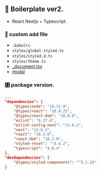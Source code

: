 ## 🧰 Boilerplate ver2.

- React Nextjs + Typescript.

### 🪫 custom add file

- `.babelrc`
- `styles/global-styled.ts`
- `styles/styled.d.ts`
- `styles/theme.ts`
- [\_document.tsx](https://fe-hyunsu.github.io/app-document)
- [modal](https://fe-hyunsu.github.io/modal)

### 🎛 package version.

```json
...
"dependencies": {
	"@types/node": "18.11.9",
	"@types/react": "18.0.25",
	"@types/react-dom": "18.0.8",
	"eslint": "8.27.0",
	"eslint-config-next": "13.0.2",
	"next": "13.0.2",
	"react": "18.2.0",
	"react-dom": "18.2.0",
	"styled-reset": "^4.4.2",
	"typescript": "4.8.4"
},
"devDependencies": {
	"@types/styled-components": "^5.1.26"
}
```
